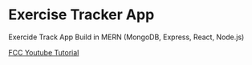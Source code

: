 # Exercise Tracker App
Exercide Track App Build in MERN (MongoDB, Express, React, Node.js)

[FCC Youtube Tutorial](https://www.youtube.com/watch?v=7CqJlxBYj-M)
